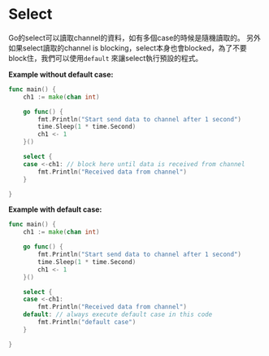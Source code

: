 # Select

Go的select可以讀取channel的資料，如有多個case的時候是隨機讀取的。
另外如果select讀取的channel is blocking，select本身也會blocked，為了不要block住，我們可以使用`default`
來讓select執行預設的程式。

**Example without default case:**
```go
func main() {
	ch1 := make(chan int)

	go func() {
		fmt.Println("Start send data to channel after 1 second")
		time.Sleep(1 * time.Second)
		ch1 <- 1
	}()

	select {
	case <-ch1: // block here until data is received from channel
		fmt.Println("Received data from channel")
	}

}
```
**Example with default case:**
```go
func main() {
	ch1 := make(chan int)

	go func() {
		fmt.Println("Start send data to channel after 1 second")
		time.Sleep(1 * time.Second)
		ch1 <- 1
	}()

	select {
	case <-ch1:
		fmt.Println("Received data from channel")
	default: // always execute default case in this code
		fmt.Println("default case")
	}

}
```